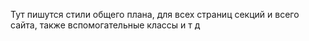 Тут пишутся стили общего плана, для всех страниц секций и всего сайта, также вспомогательные классы и т д